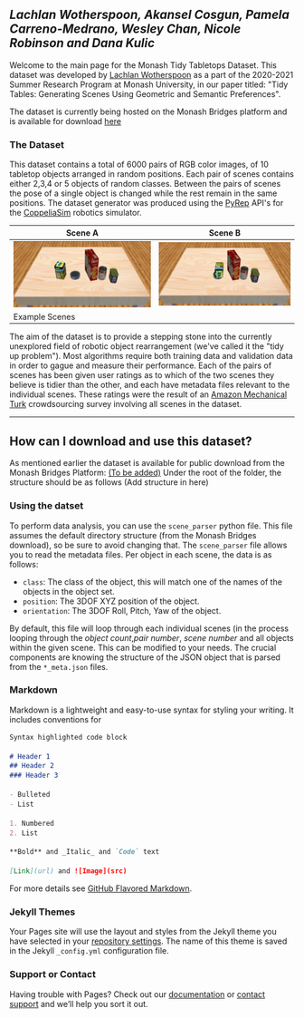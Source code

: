 ## *Lachlan Wotherspoon, Akansel Cosgun, Pamela Carreno-Medrano, Wesley Chan, Nicole Robinson and Dana Kulic*

Welcome to the main page for the Monash Tidy Tabletops Dataset. This dataset was developed by [Lachlan Wotherspoon](https://github.com/lachwot) as a part of the 2020-2021 Summer Research Program at Monash University, in our paper titled: "Tidy Tables: Generating Scenes Using Geometric and Semantic Preferences".

The dataset is currently being hosted on the Monash Bridges platform and is available for download [here](https://google.com)

### The Dataset
This dataset contains a total of 6000 pairs of RGB color images, of 10 tabletop objects arranged in random positions. Each pair of scenes contains either 2,3,4 or 5 objects of random classes. Between the pairs of scenes the pose of a single object is changed while the rest remain in the same positions. The dataset generator was produced using the [PyRep](https://github.com/stepjam/PyRep) API's for the [CoppeliaSim](https://www.coppeliarobotics.com/) robotics simulator.

Scene A | Scene B
| --- | --- |
![Example Scene 1](https://raw.githubusercontent.com/lachwot/lachwot.github.io/main/pair_5_31_1_scene.jpg) | ![Example Scene 2](https://raw.githubusercontent.com/lachwot/lachwot.github.io/main/pair_5_31_2_scene.jpg)
|Example Scenes|

The aim of the dataset is to provide a stepping stone into the currently unexplored field of robotic object rearrangement (we've called it the "tidy up problem"). Most algorithms require both training data and validation data in order to gague and measure their performance. Each of the pairs of scenes has been given user ratings as to which of the two scenes they believe is tidier than the other, and each have metadata files relevant to the individual scenes. These ratings were the result of an [Amazon Mechanical Turk](https://www.mturk.com/) crowdsourcing survey involving all scenes in the dataset.

---
## How can I download and use this dataset?
As mentioned earlier the dataset is available for public download from the Monash Bridges Platform: [(To be added)](https://google.com)
Under the root of the folder, the structure should be as follows (Add structure in here)

### Using the datset
To perform data analysis, you can use the `scene_parser` python file.
This file assumes the default directory structure (from the Monash Bridges download), so be sure to avoid changing that. 
The `scene_parser` file allows you to read the metadata files. Per object in each scene, the data is as follows:
- `class`: The class of the object, this will match one of the names of the objects in the object set.
- `position`: The 3DOF XYZ position of the object.
- `orientation`: The 3DOF Roll, Pitch, Yaw of the object.  

By default, this file will loop through each individual scenes (in the process looping through the _object count_,_pair number_, _scene number_ and all objects within the given scene. This can be modified to your needs. The crucial components are knowing the structure of the JSON object that is parsed from the `*_meta.json` files.



### Markdown

Markdown is a lightweight and easy-to-use syntax for styling your writing. It includes conventions for

```markdown
Syntax highlighted code block

# Header 1
## Header 2
### Header 3

- Bulleted
- List

1. Numbered
2. List

**Bold** and _Italic_ and `Code` text

[Link](url) and ![Image](src)
```

For more details see [GitHub Flavored Markdown](https://guides.github.com/features/mastering-markdown/).

### Jekyll Themes

Your Pages site will use the layout and styles from the Jekyll theme you have selected in your [repository settings](https://github.com/lachwot/lachwot.github.io/settings). The name of this theme is saved in the Jekyll `_config.yml` configuration file.

### Support or Contact

Having trouble with Pages? Check out our [documentation](https://docs.github.com/categories/github-pages-basics/) or [contact support](https://support.github.com/contact) and we’ll help you sort it out.

